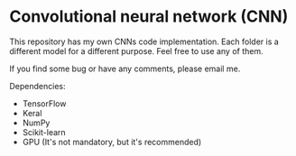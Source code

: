 # Convolutional neural network (CNN)

This repository has my own CNNs code implementation. Each folder is a different model for a different purpose. Feel free to use any of them. 

If you find some bug or have any comments, please email me.


Dependencies: 
* TensorFlow
* Keral
* NumPy
* Scikit-learn
* GPU (It's not mandatory, but it's recommended)